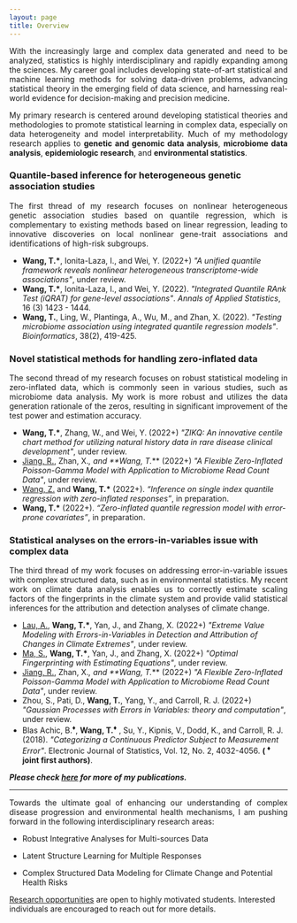 ```yaml
---
layout: page
title: Overview
---
```


<p align="justify">
With the increasingly large and complex data generated and need to be analyzed, statistics is highly interdisciplinary and rapidly expanding among the sciences. My career goal includes developing state-of-art statistical and machine learning methods for solving data-driven problems, advancing statistical theory in the emerging field of data science, and harnessing real-world evidence for decision-making and precision medicine. 
</p> 

<p align="justify">
My primary research is centered around developing statistical theories and methodologies to promote statistical learning in complex data, especially on data heterogeneity and model interpretability. Much of my methodology research applies to <b>genetic and genomic data analysis</b>, <b>microbiome data analysis</b>, <b>epidemiologic research</b>, and <b>environmental statistics</b>. 
</p> 


### Quantile-based inference for heterogeneous genetic association studies
<p align="justify">
The first thread of my research focuses on nonlinear heterogeneous genetic association studies based on quantile regression, which is complementary to existing methods based on linear regression, leading to innovative discoveries on local nonlinear gene-trait associations and identifications of high-risk subgroups.
</p>

- **Wang, T.<b>*</b>**, Ionita-Laza, I., and Wei, Y. (2022+) _"A unified quantile framework reveals nonlinear heterogeneous transcriptome-wide associations"_, under review.
- **Wang, T.<b>*</b>**, Ionita-Laza, I., and Wei, Y. (2022). _"Integrated Quantile RAnk Test (iQRAT) for gene-level associations"_. _Annals of Applied Statistics_, 16 (3) 1423 - 1444.
- **Wang, T.**, Ling, W., Plantinga, A., Wu, M., and Zhan, X. (2022). _"Testing microbiome association using integrated quantile regression models"_. _Bioinformatics_, 38(2), 419-425. 


### Novel statistical methods for handling zero-inflated data
<p align="justify">
The second thread of my research focuses on robust statistical modeling in zero-inflated data, which is commonly seen in various studies, such as microbiome data analysis. My work is more robust and utilizes the data generation rationale of the zeros, resulting in significant improvement of the test power and estimation accuracy. 
</p>

- **Wang, T.<b>*</b>**, Zhang, W., and Wei, Y. (2022+) _"ZIKQ: An innovative centile chart method for utilizing natural history data in rare disease clinical development"_, under review.
- <ins>Jiang, R.</ins>, Zhan, X.*, and **Wang, T.<b>*</b>** (2022+) _"A Flexible Zero-Inflated Poisson-Gamma Model with Application to Microbiome Read Count Data"_, under review.
- <ins>Wang, Z.</ins> and **Wang, T.<b>*</b>** (2022+). _“Inference on single index quantile regression with zero-inflated responses”_, in preparation.
- **Wang, T.<b>*</b>** (2022+). _“Zero-inflated quantile regression model with error-prone covariates”_, in preparation.


### Statistical analyses on the errors-in-variables issue with complex data
<p align="justify">
The third thread of my work focuses on addressing error-in-variable issues with complex structured data, such as in environmental statistics. My recent work on climate data analysis enables us to correctly estimate scaling factors of the fingerprints in the climate system and provide valid statistical inferences for the attribution and detection analyses of climate change.
</p>

- <ins>Lau, A.</ins>, **Wang, T.<b>*</b>**, Yan, J., and Zhang, X. (2022+) _"Extreme Value Modeling with Errors-in-Variables in Detection and Attribution of Changes in Climate Extremes"_, under review.
- <ins>Ma, S.</ins>, **Wang, T.<b>*</b>**, Yan, J., and Zhang, X. (2022+) _"Optimal Fingerprinting with Estimating Equations"_, under review.
- <ins>Jiang, R.</ins>, Zhan, X.*, and **Wang, T.<b>*</b>** (2022+) _"A Flexible Zero-Inflated Poisson-Gamma Model with Application to Microbiome Read Count Data"_, under review.
- Zhou, S., Pati, D., **Wang, T.**, Yang, Y., and Carroll, R. J. (2022+) _"Gaussian Processes with Errors in Variables: theory and computation"_, under review.
- Blas Achic, B.<sup><span>&#9830;</span></sup>, **Wang, T.<sup><span>&#9830;</span></sup>** , Su, Y., Kipnis, V., Dodd, K., and Carroll, R. J. (2018). _"Categorizing a Continuous Predictor Subject to Measurement Error"_. Electronic Journal of Statistics, Vol. 12, No. 2, 4032-4056. **( <sup><span>&#9830;</span></sup> joint first authors)**. 

_**Please check [here](https://tianyingw.github.io/publications/) for more of my publications.**_

_______________________________________________________________________________________________________________________


<p align="justify">
Towards the ultimate goal of enhancing our understanding of complex disease progression and environmental health mechanisms, I am pushing forward in the following interdisciplinary research areas:
</p>

- Robust Integrative Analyses for Multi-sources Data
 
- Latent Structure Learning for Multiple Responses

- Complex Structured Data Modeling for Climate Change and Potential Health Risks



[Research opportunities](https://tianyingw.github.io/openings/) are open to highly motivated students. Interested individuals are encouraged to reach out for more details. 

